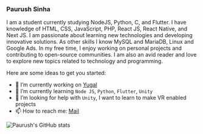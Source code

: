 ### Paurush Sinha                                                            
I am a student currently studying NodeJS, Python, C, and Flutter. I have knowledge of HTML, CSS, JavaScript, PHP, React JS, React Native, and Next JS. I am passionate about learning new technologies and developing innovative solutions. As other skills I know MySQL and MariaDB, Linux and Google Ads. In my free time, I enjoy working on personal projects and contributing to open-source communities. I am also an avid reader and love to explore new topics related to technology and programming.
<!--
**sinhapaurush/sinhapaurush** is a ✨ _special_ ✨ repository because its `README.md` (this file) appears on your GitHub profile.
-->
Here are some ideas to get you started:

- 🔭 I’m currently working on [Yugal](https://github.com/sinhapaurush/yugal)
- 🌱 I’m currently learning `Node JS`, `Python`, `Flutter`, `Unity` 
- 🤔 I’m looking for help with `Unity`, I want to learn to make VR enabled projects
- 📫 How to reach me: [Mail](mailto:paurush.sinha.d@gmail.com)

![Paurush's GitHub stats](https://github-readme-stats.vercel.app/api?username=sinhapaurush&show_icons=true&theme=radical)
